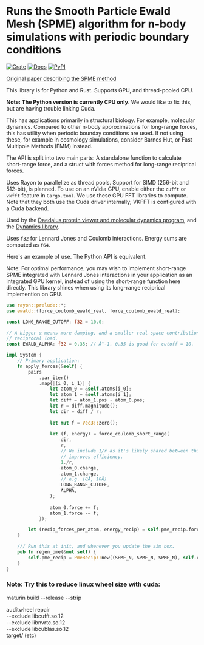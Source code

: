 # Runs the Smooth Particle Ewald Mesh (SPME) algorithm for n-body simulations with periodic boundary conditions

[![Crate](https://img.shields.io/crates/v/ewald.svg)](https://crates.io/crates/ewald)
[![Docs](https://docs.rs/ewald/badge.svg)](https://docs.rs/ewald)
[![PyPI](https://img.shields.io/pypi/v/ewald.svg)](https://pypi.org/project/ewald)

[//]: # ([![DOI]&#40;https://zenodo.org/badge/DOI/10.5281/zenodo.15616833.svg&#41;]&#40;https://doi.org/10.5281/zenodo.15616833&#41;)

[Original paper describing the SPME method](https://biomolmd.org/mw/images/e/e0/Spme.pdf)

This library is for Python and Rust. Supports GPU, and thread-pooled CPU.

**Note: The Python version is currently CPU only**. We would like to fix this, but are having trouble
linking Cuda.

This has applications primarily in structural biology. For example, molecular dynamics. Compared to other
n-body approximations for long-range forces, this has utility when periodic bounday conditions are used.
If not using these, for example in cosmology simulations, consider Barnes Hut, or Fast Multipole Methods (FMM)
instead.

The API is split into two main parts: A standalone function to calculate short-range force, and 
a struct with forces method for long-range reciprical forces.

Uses Rayon to parallelize as thread pools. Support for SIMD (256-bit and 512-bit), is planned. To use on an nVidia GPU, enable 
either the `cufft` or `vkfft`  feature in `Cargo.toml`. We use these GPU FFT libraries to compute. Note that they both
use the Cuda driver internally; VKFFT is configured with a Cuda backend.

Used by the [Daedalus protein viewer and molecular dynamics program](https://github.com/david-oconnor/daedalus), and
the [Dynamics library](https://github.com/david-oconnor/dynamics).

Uses `f32` for Lennard Jones and Coulomb interactions. Energy sums are computed as `f64`.

Here's an example of use. The Python API is equivalent.

Note: For optimal performance, you may wish to implement short-range SPME integrated with Lennard Jones interactions
in your application as an integrated GPU kernel, instead of using the short-range function here directly. This
library shines when using its long-range reciprical implemention on GPU.

```rust
use rayon::prelude::*;
use ewald::{force_coulomb_ewald_real, force_coulomb_ewald_real};

const LONG_RANGE_CUTOFF: f32 = 10.0;

// A bigger α means more damping, and a smaller real-space contribution. (Cheaper real), but larger
// reciprocal load.
const EWALD_ALPHA: f32 = 0.35; // Å^-1. 0.35 is good for cutoff = 10.

impl System {
    // Primary application:
    fn apply_forces(&self) {
        pairs
            .par_iter()
            .map(|(i_0, i_1)| {
                let atom_0 = &self.atoms[i_0];
                let atom_1 = &self.atoms[i_1];
                let diff = atom_1.pos - atom_0.pos;
                let r = diff.magnitude();
                let dir = diff / r;
    
                let mut f = Vec3::zero();
    
                let (f, energy) = force_coulomb_short_range(
                    dir,
                    r,
                    // We include 1/r as it's likely shared between this and Lennard Jones;
                    // improves efficiency.
                    1./r,
                    atom_0.charge,
                    atom_1.charge,
                    // e.g. (8Å, 10Å)
                    LONG_RANGE_CUTOFF,
                    ALPHA,
                );
    
                atom_0.force += f;
                atom_1.force -= f;
            });

        let (recip_forces_per_atom, energy_recip) = self.pme_recip.forces(&atom_posits, &[atom_charges]);
    }

    /// Run this at init, and whenever you update the sim box.
    pub fn regen_pme(&mut self) {
        self.pme_recip = PmeRecip::new((SPME_N, SPME_N, SPME_N), self.cell.extent, EWALD_ALPHA);
    }
}
```


### Note: Try this to reduce linux wheel size with cuda:
maturin build --release --strip

auditwheel repair \
--exclude libcufft.so.12 \
--exclude libnvrtc.so.12 \
--exclude libcublas.so.12 \
target/ (etc)